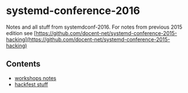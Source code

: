 # systemd-conference-2016

Notes and all stuff from systemdconf-2016. For notes from previous 2015 edition see 
[https://github.com/docent-net/systemd-conference-2015-hacking](https://github.com/docent-net/systemd-conference-2015-hacking)

## Contents ##

- [workshops notes](workshops/)
- [hackfest stuff](hackfest/)
